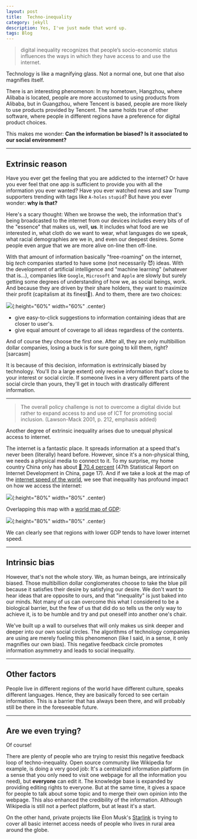 ```yaml
---
layout: post
title:  Techno-inequality
category: jekyll
description: Yes, I've just made that word up.
tags: Blog
---
```


>digital inequality recognizes that people’s socio-economic status influences the ways in which they have access to and use the internet.

Technology is like a magnifying glass. Not a normal one, but one that also magnifies itself.

<!-- We are bombarded by information every day, and we are very much accustomed to it.
We embrace information by spending hours after hours staring in to the endless flow of news/social media on our computer screen, to the extent that we are numb and unaware of it's existence.
However, we rarely stop and think: __Is the information we received biased? Is it associated to our social environment?__ -->

There is an interesting phenomenon: In my hometown, Hangzhou, where Alibaba is located, people are more accustomed to using  products from Alibaba, but in Guangzhou, where Tencent is based, people are more likely to use products provided by Tencent.
The same holds true of other software, where people in different regions have a preference for digital product choices.

This makes me wonder: __Can the information be biased? Is it associated to our social environment?__

---

## Extrinsic reason
Have you ever get the feeling that you are addicted to the internet?
Or have you ever feel that one app is sufficient to provide you with all the information you ever wanted?
Have you ever watched news and saw Trump supporters trending with tags like `A-holes` `stupid`?
But have you ever wonder: __why is that?__

Here's a scary thought: When we browse the web, the information that's being broadcasted to the internet from our devices includes every bits of of the "essence" that makes us, well, __us__.
It includes what food are we interested in, what cloth do we want to wear, what languages do we speak, what racial demographies are we in, and even our deepest desires.
Some people even argue that we are more alive on-line then off-line.

With that amount of information basically "free-roaming" on the internet, big _tech_ companies started to have some (not necessarily 😈) ideas.
With the development of artificial intelligence and "machine learning" (whatever that is...), companies like `Google`, `Microsoft` and `Apple` are slowly but surely getting some degrees of understanding of how we, as social beings, work.
And because they are driven by their share holders, they want to maximize their profit (capitalism at its finest🤪).
And to them, there are two choices:

![]({{site.baseurl}}/assets/img/post_img/2021-10-09-img1.jpg){:height="60%" width="60%" .center}


- <span class="blue">give easy-to-click suggestions to information containing ideas that are closer to user's.</span>
- <span class="red">give equal amount of coverage to all ideas regardless of the contents.</span>

And of course they choose the first one. After all, they are only multibillion dollar companies, losing a buck is for sure going to kill them, right? [sarcasm]

It is because of this decision, information is extrinsically biased by technology.
You'll (to a large extent) only receive information that's close to your interest or social circle.
If someone lives in a very different parts of the social circle than yours, they'll get in touch with drastically different information.

---

> The overall policy challenge is not to overcome a digital divide but rather to
expand access to and use of ICT for promoting social inclusion.
(Lawson-Mack 2001, p. 212, emphasis added)

Another degree of extrinsic inequality arises due to unequal physical access to internet.

The internet is a fantastic place. It spreads information at a speed that's never been (literally) heard before.
However, since it's a non-physical thing, we needs a physical media to connect to it.
To my surprise, my home country China only has about [:link: 70.4 percent](https://www.statista.com/statistics/236963/penetration-rate-of-internet-users-in-china/) (47th Statistical Report on Internet Development in China, page 17).
And if we take a look at the map of the [internet speed of the world](https://worldpopulationreview.com/country-rankings/internet-speeds-by-country), we see that inequality has profound impact on how we access the internet:

![]({{site.baseurl}}/assets/img/post_img/2021-10-09-img2.png){:height="80%" width="80%" .center}

Overlapping this map with a [world map of GDP](https://data.worldbank.org/indicator/NY.GDP.MKTP.CD?view=map):

![]({{site.baseurl}}/assets/img/post_img/2021-10-09-img3.png){:height="80%" width="80%" .center}

We can clearly see that regions with lower GDP tends to have lower internet speed.

---

## Intrinsic bias
However, that's not the whole story.
We, as human beings, are intrinsically biased.
Those multibillion dollar conglomerates choose to take the blue pill because it satisfies their desire by satisfying our desire.
We don't want to hear ideas that are opposite to ours, and  that "inequality" is just baked into our minds.
Not many of us can overcome this what I considered to be a biological barrier, but the few of us that did do so tells us the only way to achieve it, is to be humble and try and put oneself into another one's chair.

We've built up a wall to ourselves that will only makes us sink deeper and deeper into our own social circles.
The algorithms of technology companies are using are merely fueling this phenomenon (like I said, in a sense, it only magnifies our own bias).
This negative feedback circle promotes information asymmetry and leads to social inequality.

---

## Other factors
People live in different regions of the world have different culture, speaks different languages.
Hence, they are basically forced to see certain information.
This is a barrier that has always been there, and will probably still be there in the foreseeable future.

---

## Are we even trying?
Of course!

There are plenty of people who are trying to resist this negative feedback loop of techno-inequality.
Open source community like Wikipedia for example, is doing a very good job:
It's a centralized information platform (in a sense that you only need to visit one webpage for all the information you need), but __everyone__ can edit it.
The knowledge base is expanded by providing editing rights to everyone.
But at the same time, it gives a space for people to talk about some topic and to merge their own opinion into the webpage.
This also enhanced the credibility of the information.
Although Wikipedia is still not a perfect platform, but at least it's a start.

On the other hand, private projects like Elon Musk's [Starlink](https://www.starlink.com) is trying to cover all basic internet access needs of people who lives in rural area around the globe.
